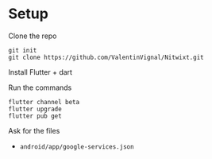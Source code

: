 # Setup

Clone the repo

```
git init
git clone https://github.com/ValentinVignal/Nitwixt.git
```

Install Flutter + dart

Run the commands

```
flutter channel beta
flutter upgrade
flutter pub get
```

Ask for the files
- `android/app/google-services.json`